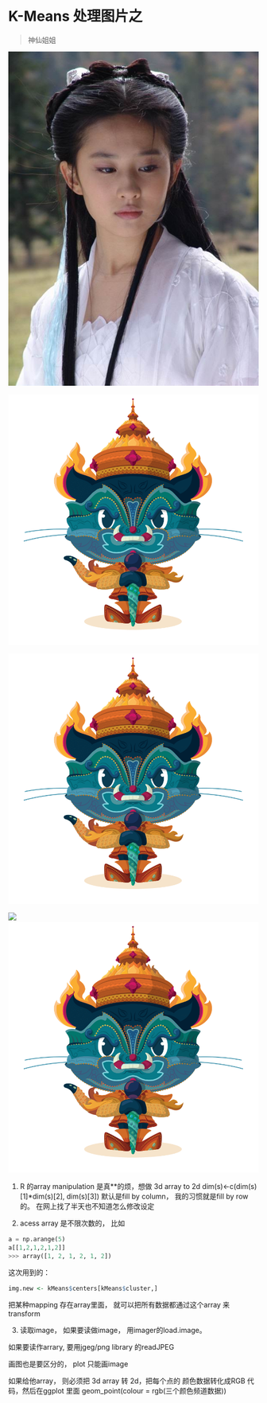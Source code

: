 # K-Means 处理图片之
> 神仙姐姐


![original](https://github.com/travelwithwind/STA314/blob/master/images/my%20gf.jpg)

<img src='/images/yaktocat.png'></img> 

![transformed](/images/yaktocat.png)

![](https://kinsta.com/wp-content/uploads/2019/08/jpg-vs-jpeg-360x180.jpg)
<img src='https://github.com/travelwithwind/STA314/blob/master/images/yaktocat.png'></img> 



1. R 的array manipulation 是真**的烦，想做 3d array to 2d
dim(s)<-c(dim(s)[1]*dim(s)[2], dim(s)[3]) 
默认是fill by column， 我的习惯就是fill by row的。 在网上找了半天也不知道怎么修改设定


2. acess array 是不限次数的， 比如

```python
a = np.arange(5)
a[[1,2,1,2,1,2]]
>>> array([1, 2, 1, 2, 1, 2])
```

这次用到的：
```R
img.new <- kMeans$centers[kMeans$cluster,]
```

把某种mapping 存在array里面， 就可以把所有数据都通过这个array 来transform



3. 读取image， 如果要读做image， 用imager的load.image。

如果要读作arrary, 要用jgeg/png library 的readJPEG

画图也是要区分的， plot 只能画image

如果给他array， 则必须把 3d array 转 2d，把每个点的 颜色数据转化成RGB 代码，然后在ggplot 里面 geom_point(colour = rgb(三个颜色频道数据))
